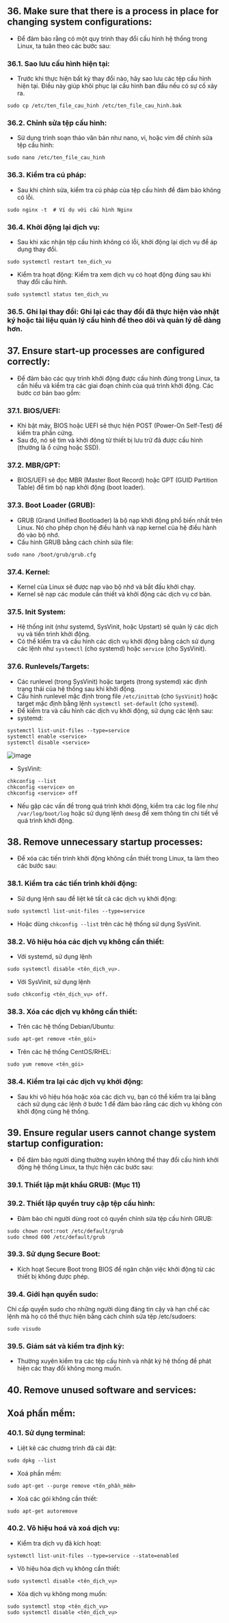 ## 36. Make sure that there is a process in place for changing system configurations:
- Để đảm bảo rằng có một quy trình thay đổi cấu hình hệ thống trong Linux, ta tuân theo các bước sau:
### 36.1. Sao lưu cấu hình hiện tại: 
- Trước khi thực hiện bất kỳ thay đổi nào, hãy sao lưu các tệp cấu hình hiện tại. Điều này giúp khôi phục lại cấu hình ban đầu nếu có sự cố xảy ra.
```
sudo cp /etc/ten_file_cau_hinh /etc/ten_file_cau_hinh.bak
```
### 36.2. Chỉnh sửa tệp cấu hình: 
- Sử dụng trình soạn thảo văn bản như nano, vi, hoặc vim để chỉnh sửa tệp cấu hình:
```
sudo nano /etc/ten_file_cau_hinh
```

### 36.3. Kiểm tra cú pháp: 
- Sau khi chỉnh sửa, kiểm tra cú pháp của tệp cấu hình để đảm bảo không có lỗi.
```
sudo nginx -t  # Ví dụ với cấu hình Nginx
```

### 36.4. Khởi động lại dịch vụ: 
- Sau khi xác nhận tệp cấu hình không có lỗi, khởi động lại dịch vụ để áp dụng thay đổi.
```
sudo systemctl restart ten_dich_vu
```
- Kiểm tra hoạt động: Kiểm tra xem dịch vụ có hoạt động đúng sau khi thay đổi cấu hình.
```
sudo systemctl status ten_dich_vu
```
### 36.5. Ghi lại thay đổi: Ghi lại các thay đổi đã thực hiện vào nhật ký hoặc tài liệu quản lý cấu hình để theo dõi và quản lý dễ dàng hơn.

## 37. Ensure start-up processes are configured correctly:
- Để đảm bảo các quy trình khởi động được cấu hình đúng trong Linux, ta cần hiểu và kiểm tra các giai đoạn chính của quá trình khởi động. Các bước cơ bản bao gồm:

### 37.1. BIOS/UEFI:
- Khi bật máy, BIOS hoặc UEFI sẽ thực hiện POST (Power-On Self-Test) để kiểm tra phần cứng.
- Sau đó, nó sẽ tìm và khởi động từ thiết bị lưu trữ đã được cấu hình (thường là ổ cứng hoặc SSD).

### 37.2. MBR/GPT:
- BIOS/UEFI sẽ đọc MBR (Master Boot Record) hoặc GPT (GUID Partition Table) để tìm bộ nạp khởi động (boot loader).

### 37.3. Boot Loader (GRUB):
- GRUB (Grand Unified Bootloader) là bộ nạp khởi động phổ biến nhất trên Linux. Nó cho phép chọn hệ điều hành và nạp kernel của hệ điều hành đó vào bộ nhớ.
- Cấu hình GRUB bằng cách chỉnh sửa file:
```
sudo nano /boot/grub/grub.cfg
```
### 37.4. Kernel:
- Kernel của Linux sẽ được nạp vào bộ nhớ và bắt đầu khởi chạy.
- Kernel sẽ nạp các module cần thiết và khởi động các dịch vụ cơ bản.

### 37.5. Init System:
- Hệ thống init (như systemd, SysVinit, hoặc Upstart) sẽ quản lý các dịch vụ và tiến trình khởi động.
- Có thể kiểm tra và cấu hình các dịch vụ khởi động bằng cách sử dụng các lệnh như `systemctl` (cho systemd) hoặc `service` (cho SysVinit).

### 37.6. Runlevels/Targets:
- Các runlevel (trong SysVinit) hoặc targets (trong systemd) xác định trạng thái của hệ thống sau khi khởi động.
- Cấu hình runlevel mặc định trong file `/etc/inittab` (cho `SysVinit`) hoặc target mặc định bằng lệnh `systemctl set-default` (cho `systemd`).
- Để kiểm tra và cấu hình các dịch vụ khởi động, sử dụng các lệnh sau:
- systemd:
```
systemctl list-unit-files --type=service
systemctl enable <service>
systemctl disable <service>
```
![image](https://github.com/user-attachments/assets/c2b0399a-0685-40b2-9b0b-65537d9f37c9)

- SysVinit:
```
chkconfig --list
chkconfig <service> on
chkconfig <service> off
```
- Nếu gặp các vấn đề trong quá trình khởi động, kiểm tra các log file như `/var/log/boot/log` hoặc sử dụng lệnh `dmesg` để xem thông tin chi tiết về quá trình khởi động.

## 38. Remove unnecessary startup processes:
- Để xóa các tiến trình khởi động không cần thiết trong Linux, ta làm theo các bước sau:
### 38.1. Kiểm tra các tiến trình khởi động:
- Sử dụng lệnh sau để liệt kê tất cả các dịch vụ khởi động:
```
sudo systemctl list-unit-files --type=service
```
- Hoặc dùng `chkconfig --list` trên các hệ thống sử dụng SysVinit.

### 38.2. Vô hiệu hóa các dịch vụ không cần thiết:
- Với systemd, sử dụng lệnh
```
sudo systemctl disable <tên_dịch_vụ>.
```
- Với SysVinit, sử dụng lệnh
```
sudo chkconfig <tên_dịch_vụ> off.
```

### 38.3. Xóa các dịch vụ không cần thiết:
- Trên các hệ thống Debian/Ubuntu:
```
sudo apt-get remove <tên_gói>
```

- Trên các hệ thống CentOS/RHEL:
```
sudo yum remove <tên_gói>
```

### 38.4. Kiểm tra lại các dịch vụ khởi động:
- Sau khi vô hiệu hóa hoặc xóa các dịch vụ, bạn có thể kiểm tra lại bằng cách sử dụng các lệnh ở bước 1 để đảm bảo rằng các dịch vụ không còn khởi động cùng hệ thống.

## 39. Ensure regular users cannot change system startup configuration:
- Để đảm bảo người dùng thường xuyên không thể thay đổi cấu hình khởi động hệ thống Linux, ta thực hiện các bước sau:
### 39.1. Thiết lập mật khẩu GRUB: (Mục 11)
### 39.2. Thiết lập quyền truy cập tệp cấu hình:
- Đảm bảo chỉ người dùng root có quyền chỉnh sửa tệp cấu hình GRUB:
```
sudo chown root:root /etc/default/grub
sudo chmod 600 /etc/default/grub
```
### 39.3. Sử dụng Secure Boot:
- Kích hoạt Secure Boot trong BIOS để ngăn chặn việc khởi động từ các thiết bị không được phép.
  
### 39.4. Giới hạn quyền sudo:
Chỉ cấp quyền sudo cho những người dùng đáng tin cậy và hạn chế các lệnh mà họ có thể thực hiện bằng cách chỉnh sửa tệp /etc/sudoers:
```
sudo visudo
```

### 39.5. Giám sát và kiểm tra định kỳ:
- Thường xuyên kiểm tra các tệp cấu hình và nhật ký hệ thống để phát hiện các thay đổi không mong muốn.

## 40. Remove unused software and services:
## Xoá phần mềm:
### 40.1. Sử dụng terminal:
- Liệt kê các chương trình đã cài đặt:
```
sudo dpkg --list
```

- Xoá phần mềm:
```
sudo apt-get --purge remove <tên_phần_mềm>
```

- Xoá các gói không cần thiết:
```
sudo apt-get autoremove
```

### 40.2. Vô hiệu hoá và xoá dịch vụ: 
- Kiểm tra dịch vụ đã kích hoạt:
```
systemctl list-unit-files --type=service --state=enabled
```

- Vô hiệu hóa dịch vụ không cần thiết:
```
sudo systemctl disable <tên_dịch_vụ>
```

- Xóa dịch vụ không mong muốn:
```
sudo systemctl stop <tên_dịch_vụ>
sudo systemctl disable <tên_dịch_vụ>
```
